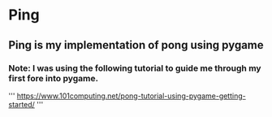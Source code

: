 # Ping
## Ping is my implementation of pong using pygame




### Note: I was using the following tutorial to guide me through my first fore into pygame.
'''
https://www.101computing.net/pong-tutorial-using-pygame-getting-started/
'''
